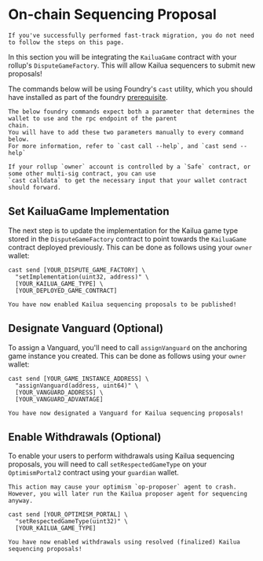 # On-chain Sequencing Proposal
```admonish note
If you've successfully performed fast-track migration, you do not need to follow the steps on this page.
```

In this section you will be integrating the `KailuaGame` contract with your rollup's `DisputeGameFactory`.
This will allow Kailua sequencers to submit new proposals!

The commands below will be using Foundry's `cast` utility, which you should have installed as part of the
foundry [prerequisite](quickstart.md#prerequisites).

```admonish note
The below foundry commands expect both a parameter that determines the wallet to use and the rpc endpoint of the parent
chain.
You will have to add these two parameters manually to every command below.
For more information, refer to `cast call --help`, and `cast send --help`
```

```admonish tip
If your rollup `owner` account is controlled by a `Safe` contract, or some other multi-sig contract, you can use
`cast calldata` to get the necessary input that your wallet contract should forward.
```


## Set KailuaGame Implementation

The next step is to update the implementation for the Kailua game type stored in the `DisputeGameFactory` contract to
point towards the `KailuaGame` contract deployed previously.
This can be done as follows using your `owner` wallet:
```shell
cast send [YOUR_DISPUTE_GAME_FACTORY] \
  "setImplementation(uint32, address)" \
  [YOUR_KAILUA_GAME_TYPE] \
  [YOUR_DEPLOYED_GAME_CONTRACT]
```

```admonish success
You have now enabled Kailua sequencing proposals to be published!
```

## Designate Vanguard (Optional)
To assign a Vanguard, you'll need to call `assignVanguard` on the anchoring game instance you created.
This can be done as follows using your `owner` wallet:
```shell
cast send [YOUR_GAME_INSTANCE_ADDRESS] \
  "assignVanguard(address, uint64)" \
  [YOUR_VANGUARD_ADDRESS] \
  [YOUR_VANGUARD_ADVANTAGE]
```

```admonish success
You have now designated a Vanguard for Kailua sequencing proposals!
```

## Enable Withdrawals (Optional)

To enable your users to perform withdrawals using Kailua sequencing proposals, you will need to call 
`setRespectedGameType` on your `OptimismPortal2` contract using your `guardian` wallet.
```admonish bug
This action may cause your optimism `op-proposer` agent to crash.
However, you will later run the Kailua proposer agent for sequencing anyway.
```

```shell
cast send [YOUR_OPTIMISM_PORTAL] \
  "setRespectedGameType(uint32)" \
  [YOUR_KAILUA_GAME_TYPE]
```

```admonish success
You have now enabled withdrawals using resolved (finalized) Kailua sequencing proposals!
```
